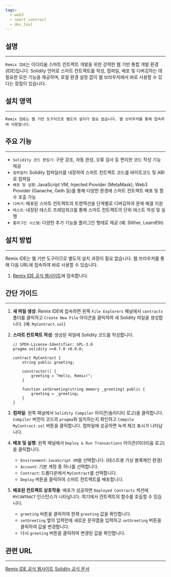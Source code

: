 ```yaml
---
tags:
  - web3
  - smart_contract
  - dev_tool
---
```

## 설명
---
`Remix IDE`는 이더리움 스마트 컨트랙트 개발을 위한 강력한 웹 기반 통합 개발 환경(IDE)입니다. Solidity 언어로 스마트 컨트랙트를 작성, 컴파일, 배포 및 디버깅하는 데 필요한 모든 기능을 제공하며, 로컬 환경 설정 없이 웹 브라우저에서 바로 사용할 수 있다는 장점이 있습니다.

## 설치 영역
---
`Remix IDE는 웹 기반 도구이므로 별도의 설치가 필요 없습니다. 웹 브라우저를 통해 접속하여 사용합니다.`

## 주요 기능
---
- `Solidity 코드 편집기`: 구문 강조, 자동 완성, 오류 검사 등 편리한 코드 작성 기능 제공
- `컴파일러`: Solidity 컴파일러를 내장하여 스마트 컨트랙트 코드를 바이트코드 및 ABI로 컴파일
- `배포 및 실행`: JavaScript VM, Injected Provider (MetaMask), Web3 Provider (Ganache, Geth 등)를 통해 다양한 환경에 스마트 컨트랙트 배포 및 함수 호출 가능
- `디버거`: 배포된 스마트 컨트랙트의 트랜잭션을 단계별로 디버깅하여 문제 해결 지원
- `테스트`: 내장된 테스트 프레임워크를 통해 스마트 컨트랙트의 단위 테스트 작성 및 실행
- `플러그인 시스템`: 다양한 추가 기능을 플러그인 형태로 제공 (예: Slither, LearnEth)

## 설치 방법
---
Remix IDE는 웹 기반 도구이므로 별도의 설치 과정이 필요 없습니다. 웹 브라우저를 통해 다음 URL에 접속하여 바로 사용할 수 있습니다.

1.  [Remix IDE 공식 웹사이트](https://remix.ethereum.org/)에 접속합니다.

## 간단 가이드
---
1.  **새 파일 생성**: Remix IDE에 접속하면 왼쪽 `File Explorers` 패널에서 `contracts` 폴더를 클릭하고 `Create New File` 아이콘을 클릭하여 새 Solidity 파일을 생성합니다. (예: `MyContract.sol`)

2.  **스마트 컨트랙트 작성**: 생성된 파일에 Solidity 코드를 작성합니다.
    ```solidity
    // SPDX-License-Identifier: GPL-3.0
    pragma solidity >=0.7.0 <0.9.0;

    contract MyContract {
        string public greeting;

        constructor() {
            greeting = "Hello, Remix!";
        }

        function setGreeting(string memory _greeting) public {
            greeting = _greeting;
        }
    }
    ```

3.  **컴파일**: 왼쪽 패널에서 `Solidity Compiler` 아이콘(솔리디티 로고)을 클릭합니다. `Compiler` 버전이 코드의 `pragma`와 일치하는지 확인하고 `Compile MyContract.sol` 버튼을 클릭합니다. 컴파일에 성공하면 녹색 체크 표시가 나타납니다.

4.  **배포 및 실행**: 왼쪽 패널에서 `Deploy & Run Transactions` 아이콘(이더리움 로고)을 클릭합니다.
    *   `Environment`: `JavaScript VM`을 선택합니다. (테스트용 가상 블록체인 환경)
    *   `Account`: 기본 계정 중 하나를 선택합니다.
    *   `Contract`: 드롭다운에서 `MyContract`를 선택합니다.
    *   `Deploy` 버튼을 클릭하여 스마트 컨트랙트를 배포합니다.

5.  **배포된 컨트랙트 상호작용**: 배포가 성공하면 `Deployed Contracts` 섹션에 `MYCONTRACT` 인스턴스가 나타납니다. 여기에서 컨트랙트의 함수를 호출할 수 있습니다.
    *   `greeting` 버튼을 클릭하여 현재 `greeting` 값을 확인합니다.
    *   `setGreeting` 옆의 입력란에 새로운 문자열을 입력하고 `setGreeting` 버튼을 클릭하여 값을 변경합니다.
    *   다시 `greeting` 버튼을 클릭하여 변경된 값을 확인합니다.

## 관련 URL
---
[Remix IDE 공식 웹사이트](https://remix.ethereum.org/)
[Solidity 공식 문서](https://docs.soliditylang.org/)
